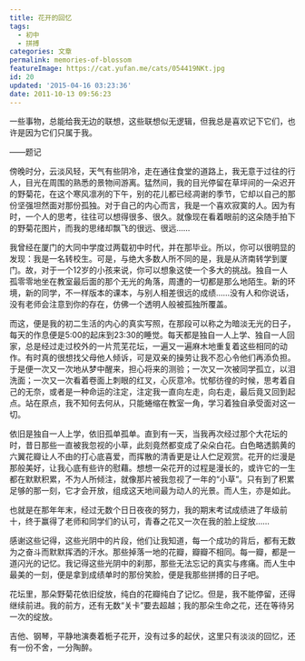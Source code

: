 ```yaml
---
title: 花开的回忆
tags:
  - 初中
  - 拼搏
categories: 文章
permalink: memories-of-blossom
featureImage: https://cat.yufan.me/cats/054419NKt.jpg
id: 20
updated: '2015-04-16 03:23:36'
date: 2011-10-13 09:56:23
---
```


一些事物，总能给我无边的联想，这些联想似无逻辑，但我总是喜欢记下它们，也许是因为它们只属于我。

——题记

傍晚时分，云淡风轻，天气有些阴冷，走在通往食堂的道路上，我无意于过往的行人，目光在周围的熟悉的景物间游离。猛然间，我的目光停留在草坪间的一朵迟开的野菊花，在这个寒风凛冽的下午，别的花儿都已经凋谢的季节，它却以自己的那份坚强坦然面对那份孤独。<!--more-->对于自己的内心而言，我是一个喜欢寂寞的人。因为有时，一个人的思考，往往可以想得很多、很久。就像现在看着眼前的这朵随手拍下的野菊花图片，而我的思绪却飘飞的很远、很远……

我曾经在厦门的大同中学度过两载初中时代，并在那毕业。所以，你可以很明显的发现：我是一名转校生。可是，与绝大多数人所不同的是，我是从济南转学到厦门。故，对于一个12岁的小孩来说，你可以想象这使一个多大的挑战。独自一人孤零零地坐在教室最后面的那个无光的角落，周遭的一切都是那么地陌生。新的环境，新的同学，不一样版本的课本，与别人相差很远的成绩……没有人和你说话，没有老师会注意到你的存在，仿佛一个透明人般被孤独所覆盖。

而这，便是我的初二生活的内心的真实写照，在那段可以称之为暗淡无光的日子，每天的作息便是5:00的起床到23:30的睡觉。每天都是独自一人上学、独自一人回家，总是经过走过校外的一片荒芜花坛，一遍又一遍麻木地重复着这些相同的动作。有时真的很想找父母他人倾诉，可是双亲的操劳让我不忍心令他们再添负担。于是便一次又一次地从梦中醒来，担心将来的测验；一次又一次被同学孤立，以泪洗面；一次又一次看着卷面上刺眼的红叉，心灰意冷。忧郁彷徨的时候，思考着自己的无奈，或者是一种命运的注定，注定我一直向左走，向右走，最后竟又回到起点。站在原点，我不知何去何从，只能蜷缩在教室一角，学习着独自承受面对这一切。

依旧是独自一人上学，依旧孤单孤单。直到有一天，当我再次经过那个大花坛的时，昔日那些一直被我忽视的小草，此刻竟然都变成了朵朵白花。白色略透鹅黄的六翼花瓣让人不由的打心底喜爱，而挥散的清香更是让人伫足观赏。花开的烂漫是那般美好，让我心底有些许的慰藉。想想一朵花开的过程是漫长的，或许它的一生都在默默积累，不为人所倾注，就像那片被我忽视了一年的“小草”。只有到了积累足够的那一刻，它才会开放，组成这天地间最为动人的光景。而人生，亦是如此。

也就是在那年年末，经过无数个日日夜夜的努力，我的期末考试成绩进了年级前十，终于赢得了老师和同学们的认可，青春之花又一次在我的脸上绽放……

感谢这些记得，这些光阴中的片段，他们让我知道，每一个成功的背后，都有无数为之奋斗而默默挥洒的汗水。那些掉落一地的花瓣，瓣瓣不相同。每一瓣，都是一道闪光的记忆。我记得这些光阴中的刹那，那些无法忘记的真实与疼痛。而人生中最美的一刻，便是拿到成绩单时的那份笑脸，便是我那些拼搏的日子吧。

花坛里，那朵野菊花依旧绽放，纯白的花瓣纯白了记忆。但是，我不能停留，还得继续前进。我的前方，还有无数“关卡”要去超越；我的那朵生命之花，还在等待另一次的绽放。

吉他、钢琴，平静地演奏着栀子花开，没有过多的起伏，这里只有淡淡的回忆，还有一份不舍，一分陶醉。
